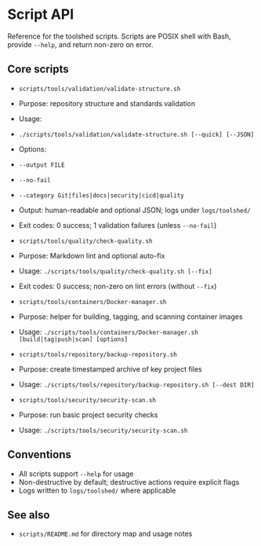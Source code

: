 # Script API

Reference for the toolshed scripts. Scripts are POSIX shell with Bash,
provide `--help`, and return non-zero on error.

## Core scripts

- `scripts/tools/validation/validate-structure.sh`
- Purpose: repository structure and standards validation
- Usage:
- `./scripts/tools/validation/validate-structure.sh [--quick] [--JSON]`
- Options:
- `--output FILE`
- `--no-fail`

- `--category Git|files|docs|security|cicd|quality`
- Output: human-readable and optional JSON; logs under `logs/toolshed/`

- Exit codes: 0 success; 1 validation failures (unless `--no-fail`)
- `scripts/tools/quality/check-quality.sh`
- Purpose: Markdown lint and optional auto-fix
- Usage: `./scripts/tools/quality/check-quality.sh [--fix]`
- Exit codes: 0 success; non-zero on lint errors (without `--fix`)
- `scripts/tools/containers/Docker-manager.sh`
- Purpose: helper for building, tagging, and scanning container images

- Usage: `./scripts/tools/containers/Docker-manager.sh [build|tag|push|scan] [options]`
- `scripts/tools/repository/backup-repository.sh`

- Purpose: create timestamped archive of key project files
- Usage: `./scripts/tools/repository/backup-repository.sh [--dest DIR]`
- `scripts/tools/security/security-scan.sh`
- Purpose: run basic project security checks
- Usage: `./scripts/tools/security/security-scan.sh`

## Conventions

- All scripts support `--help` for usage
- Non-destructive by default; destructive actions require explicit flags
- Logs written to `logs/toolshed/` where applicable

## See also

- `scripts/README.md` for directory map and usage notes
